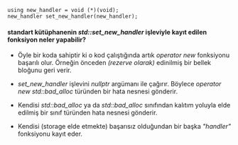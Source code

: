 ```
using new_handler = void (*)(void);
new_handler set_new_handler(new_handler);
```
#### standart kütüphanenin _std::set_new_handler_ işleviyle kayıt edilen fonksiyon neler yapabilir?

+ Öyle bir koda sahiptir ki o kod çalıştığında artık _operator new_ fonksiyonu başarılı olur. Örneğin önceden _(rezerve olarak)_ edinilmiş bir bellek bloğunu geri verir.

+ _set_new_handler_ işlevini _nullptr_ argümanı ile çağırır. Böylece _operator new_ _std::bad_alloc_ türünden bir hata nesnesi gönderir.

+ Kendisi _std::bad_alloc_ ya da _std::bad_alloc_ sınıfından kalıtım yoluyla elde edilmiş bir sınıf türünden hata nesnesi gönderir.

+ Kendisi (storage elde etmekte) başarısız olduğundan bir başka _"handler"_ fonksiyonu kayıt eder.
